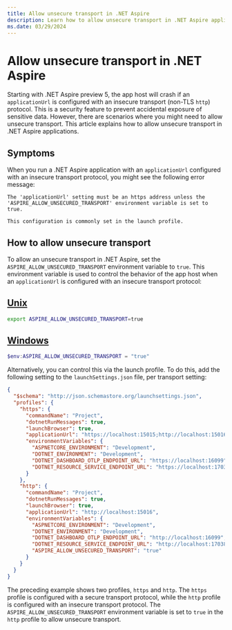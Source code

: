 ```yaml
---
title: Allow unsecure transport in .NET Aspire
description: Learn how to allow unsecure transport in .NET Aspire applications.
ms.date: 03/29/2024
---
```


# Allow unsecure transport in .NET Aspire

Starting with .NET Aspire preview 5, the app host will crash if an `applicationUrl` is configured with an insecure transport (non-TLS `http`) protocol. This is a security feature to prevent accidental exposure of sensitive data. However, there are scenarios where you might need to allow unsecure transport. This article explains how to allow unsecure transport in .NET Aspire applications.

## Symptoms

When you run a .NET Aspire application with an `applicationUrl` configured with an insecure transport protocol, you might see the following error message:

```plaintext
The 'applicationUrl' setting must be an https address unless the
'ASPIRE_ALLOW_UNSECURED_TRANSPORT' environment variable is set to true.

This configuration is commonly set in the launch profile.
```

## How to allow unsecure transport

To allow an unsecure transport in .NET Aspire, set the `ASPIRE_ALLOW_UNSECURED_TRANSPORT` environment variable to `true`. This environment variable is used to control the behavior of the app host when an `applicationUrl` is configured with an insecure transport protocol:

## [Unix](#tab/unix)

```bash
export ASPIRE_ALLOW_UNSECURED_TRANSPORT=true
```

## [Windows](#tab/windows)

```powershell
$env:ASPIRE_ALLOW_UNSECURED_TRANSPORT = "true"
```

Alternatively, you can control this via the launch profile. To do this, add the following setting to the `launchSettings.json` file, per transport setting:

```json
{
  "$schema": "http://json.schemastore.org/launchsettings.json",
  "profiles": {
    "https": {
      "commandName": "Project",
      "dotnetRunMessages": true,
      "launchBrowser": true,
      "applicationUrl": "https://localhost:15015;http://localhost:15016",
      "environmentVariables": {
        "ASPNETCORE_ENVIRONMENT": "Development",
        "DOTNET_ENVIRONMENT": "Development",
        "DOTNET_DASHBOARD_OTLP_ENDPOINT_URL": "https://localhost:16099",
        "DOTNET_RESOURCE_SERVICE_ENDPOINT_URL": "https://localhost:17037"
      }
    },
    "http": {
      "commandName": "Project",
      "dotnetRunMessages": true,
      "launchBrowser": true,
      "applicationUrl": "http://localhost:15016",
      "environmentVariables": {
        "ASPNETCORE_ENVIRONMENT": "Development",
        "DOTNET_ENVIRONMENT": "Development",
        "DOTNET_DASHBOARD_OTLP_ENDPOINT_URL": "http://localhost:16099",
        "DOTNET_RESOURCE_SERVICE_ENDPOINT_URL": "http://localhost:17038",
        "ASPIRE_ALLOW_UNSECURED_TRANSPORT": "true"
      }
    }
  }
}
```

The preceding example shows two profiles, `https` and `http`. The `https` profile is configured with a secure transport protocol, while the `http` profile is configured with an insecure transport protocol. The `ASPIRE_ALLOW_UNSECURED_TRANSPORT` environment variable is set to `true` in the `http` profile to allow unsecure transport.
